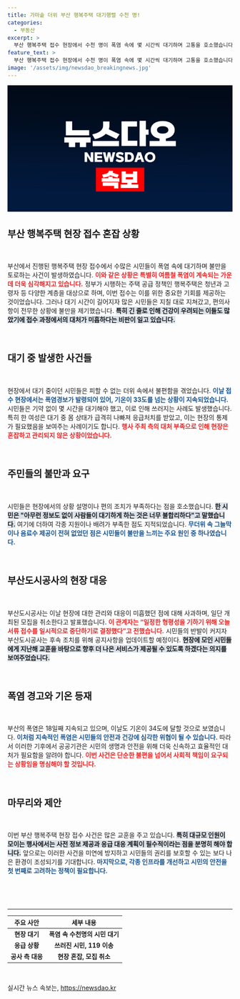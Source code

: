 ```yaml
---
title: 가마솥 더위 부산 행복주택 대기행렬 수천 명!
categories:
  - 부동산
excerpt: >
  부산 행복주택 접수 현장에서 수천 명이 폭염 속에 몇 시간씩 대기하며 고통을 호소했습니다. 경찰이 출동하고 일부 시민은 쓰러지기까지 했으며, 공기업의 부실 대응에 대한 비난이 쏟아졌습니다.
feature_text: >
  부산 행복주택 접수 현장에서 수천 명이 폭염 속에 몇 시간씩 대기하며 고통을 호소했습니다. 경찰이 출동하고 일부 시민은 쓰러지기까지 했으며, 공기업의 부실 대응에 대한 비난이 쏟아졌습니다.
image: '/assets/img/newsdao_breakingnews.jpg'
---
```


<p><img src="/assets/img/newsdao_breakingnews.jpg" alt="bookingtag 속보" /></p>

<h2 data-ke-size="size26">부산 행복주택 현장 접수 혼잡 상황</h2>

<p data-ke-size="size16">&nbsp;</p>

<p>부산에서 진행된 행복주택 현장 접수에서 수많은 시민들이 폭염 속에 대기하며 불만을 토로하는 사건이 발생하였습니다. <b><span style="color: #ee2323;">이와 같은 상황은 특별히 여름철 폭염이 계속되는 가운데 더욱 심각해지고 있습니다.</span></b> 정부가 시행하는 주택 공급 정책인 행복주택은 청년과 고령자 등 다양한 계층을 대상으로 하며, 이번 접수는 이를 위한 중요한 기회를 제공하는 것이었습니다. 그러나 대기 시간이 길어지자 많은 시민들은 지칠 대로 지쳐갔고, 편의사항이 전무한 상황에 불만을 제기했습니다. <b><span style="background-color: #21538527;">특히 긴 줄로 인해 건강이 우려되는 이들도 많았기에 접수 과정에서의 대처가 미흡하다는 비판이 일고 있습니다.</span></b></p>

<p data-ke-size="size16">&nbsp;</p>

<h2 data-ke-size="size26">대기 중 발생한 사건들</h2>

<p data-ke-size="size16">&nbsp;</p>

<p>현장에서 대기 중이던 시민들은 피할 수 없는 더위 속에서 불편함을 겪었습니다. <b><span style="color: #1a5490;">이날 접수 현장에서는 폭염경보가 발령되어 있어, 기온이 33도를 넘는 상황이 지속되었습니다.</span></b> 시민들은 기약 없이 몇 시간을 대기해야 했고, 이로 인해 쓰러지는 사례도 발생했습니다. 특히 한 여성은 대기 중 몸 상태가 급격히 나빠져 응급처치를 받았고, 이는 현장의 통제가 필요했음을 보여주는 사례이기도 합니다. <b><span style="color: #ee2323;">행사 주최 측의 대처 부족으로 인해 현장은 혼잡하고 관리되지 않은 상황이었습니다.</span></b> </p>

<p data-ke-size="size16">&nbsp;</p>

<h2 data-ke-size="size26">주민들의 불만과 요구</h2>

<p data-ke-size="size16">&nbsp;</p>

<p>시민들은 현장에서의 상황 설명이나 편의 조치가 부족하다는 점을 호소했습니다. <b><span style="background-color: #21538527;">한 시민은 "아무런 정보도 없이 사람들이 대기하게 하는 것은 너무 불합리하다"고 말했습니다.</span></b> 여기에 더하여 각종 지원이나 배려가 부족한 점도 지적되었습니다. <b><span style="color: #1a5490;">무더위 속 그늘막이나 음료수 제공이 전혀 없었던 점은 시민들이 불만을 느끼는 주요 원인 중 하나였습니다.</span></b> </p>

<p data-ke-size="size16">&nbsp;</p>

<h2 data-ke-size="size26">부산도시공사의 현장 대응</h2>

<p data-ke-size="size16">&nbsp;</p>

<p>부산도시공사는 이날 현장에 대한 관리와 대응이 미흡했던 점에 대해 사과하며, 일단 개최된 모집을 취소한다고 발표했습니다. <b><span style="color: #ee2323;">이 관계자는 “일정한 형평성을 기하기 위해 오늘 서류 접수를 일시적으로 중단하기로 결정했다”고 전했습니다.</span></b> 시민들의 반발이 커지자 부산도시공사는 후속 조치를 위해 공지사항을 업데이트할 예정이다. <b><span style="background-color: #21538527;">현장에 모인 시민들에게 지난해 교훈을 바탕으로 향후 더 나은 서비스가 제공될 수 있도록 하겠다는 의지를 보여주었습니다.</span></b></p>

<p data-ke-size="size16">&nbsp;</p>

<h2 data-ke-size="size26">폭염 경고와 기온 등재</h2>

<p data-ke-size="size16">&nbsp;</p>

<p>부산의 폭염은 18일째 지속되고 있으며, 이날도 기온이 34도에 달할 것으로 보였습니다. <b><span style="color: #1a5490;">이처럼 지속적인 폭염은 시민들의 안전과 건강에 심각한 위협이 될 수 있습니다.</span></b> 따라서 이러한 기후에서 공공기관은 시민의 생명과 안전을 위해 더욱 신속하고 효율적인 대처가 필요함을 알려야 합니다. <b><span style="color: #ee2323;">이번 사건은 단순한 불편을 넘어서 사회적 책임이 요구되는 상황임을 명심해야 할 것입니다.</span></b> </p>

<p data-ke-size="size16">&nbsp;</p>

<h2 data-ke-size="size26">마무리와 제안</h2>

<p data-ke-size="size16">&nbsp;</p>

<p>이번 부산 행복주택 현장 접수 사건은 많은 교훈을 주고 있습니다. <b><span style="background-color: #21538527;">특히 대규모 인원이 모이는 행사에서는 사전 정보 제공과 응급 대응 계획이 필수적이라는 점을 분명히 해야 합니다.</span></b> 앞으로는 이러한 사건을 미연에 방지하고 시민들의 권리를 보호할 수 있는 보다 나은 환경이 조성되기를 기대합니다. <b><span style="color: #1a5490;">마지막으로, 각종 인프라를 개선하고 시민의 안전을 첫 번째로 고려하는 정책이 필요합니다.</span></b> </p>

<p data-ke-size="size16">&nbsp;</p>

<p data-ke-size="size16">&nbsp;</p>

<hr> 

<table>
    <thead>
        <tr>
            <th style="text-align: center;">주요 사안</th>
            <th style="text-align: center;">세부 내용</th>
        </tr>
    </thead>
    <tbody>
        <tr>
            <td style="text-align: center; height: 17px;"><b>현장 대기</b></td>
            <td style="text-align: center; height: 17px;"><b>폭염 속 수천명의 시민 대기</b></td>
        </tr>
        <tr>
            <td style="text-align: center; height: 17px;"><b>응급 상황</b></td>
            <td style="text-align: center; height: 17px;"><b>쓰러진 시민, 119 이송</b></td>
        </tr>
        <tr>
            <td style="text-align: center; height: 17px;"><b>공사 측 대응</b></td>
            <td style="text-align: center; height: 17px;"><b>현장 혼잡, 모집 취소</b></td>
        </tr>
    </tbody>
</table>

<p data-ke-size="size16">&nbsp;</p>
실시간 뉴스 속보는, <a href="https://newsdao.kr" rel="dofollow">https://newsdao.kr</a>


